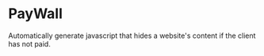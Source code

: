 # PayWall
Automatically generate javascript that hides a website's content if the client has not paid.
